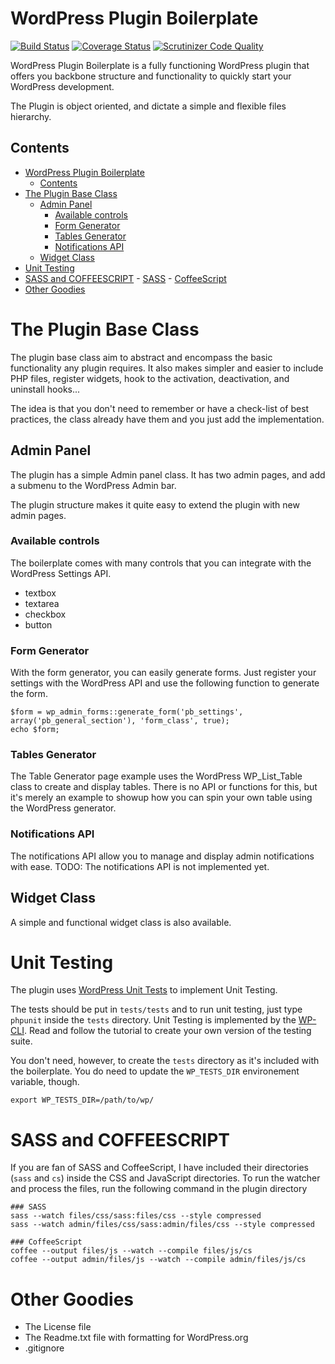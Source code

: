 # WordPress Plugin Boilerplate
[![Build Status](https://travis-ci.org/omarabid/WordPress-Plugin-Boilerplate.svg)](https://travis-ci.org/omarabid/WordPress-Plugin-Boilerplate) [![Coverage Status](https://coveralls.io/repos/omarabid/WordPress-Plugin-Boilerplate/badge.svg)](https://coveralls.io/r/omarabid/WordPress-Plugin-Boilerplate) [![Scrutinizer Code Quality](https://scrutinizer-ci.com/g/omarabid/WordPress-Plugin-Boilerplate/badges/quality-score.png?b=master)](https://scrutinizer-ci.com/g/omarabid/WordPress-Plugin-Boilerplate/?branch=master)

WordPress Plugin Boilerplate is a fully functioning WordPress plugin that offers you backbone structure and functionality to quickly start your WordPress development.

The Plugin is object oriented, and dictate a simple and flexible files hierarchy.

## Contents
- [WordPress Plugin Boilerplate](#wordpress-plugin-boilerplate)
    - [Contents](#contents)
- [The Plugin Base Class](#the-plugin-base-class)
    - [Admin Panel](#admin-panel)
        - [Available controls](#available-controls)
        - [Form Generator](#form-generator)
        - [Tables Generator](#tables-generator)
        - [Notifications API](#notifications-api)
    - [Widget Class](#widget-class)
- [Unit Testing](#unit-testing)
- [SASS and COFFEESCRIPT](#sass-and-coffeescript)
        - [SASS](#sass)
        - [CoffeeScript](#coffeescript)
- [Other Goodies](#other-goodies)

# The Plugin Base Class

The plugin base class aim to abstract and encompass the basic functionality any plugin requires. It also makes simpler and easier to include PHP files, register widgets, hook to the activation, deactivation, and uninstall hooks...

The idea is that you don't need to remember or have a check-list of best practices, the class already have them and you just add the implementation.

## Admin Panel

The plugin has a simple Admin panel class. It has two admin pages, and add a submenu to the WordPress Admin bar.

The plugin structure makes it quite easy to extend the plugin with new admin pages.

### Available controls

The boilerplate comes with many controls that you can integrate with the WordPress Settings API.

* textbox
* textarea
* checkbox
* button

### Form Generator

With the form generator, you can easily generate forms. Just register your settings with the WordPress API and use the following function to generate the form.

```
$form = wp_admin_forms::generate_form('pb_settings', array('pb_general_section'), 'form_class', true);
echo $form;
```

### Tables Generator

The Table Generator page example uses the WordPress WP_List_Table class to create and display tables. There is no API or functions for this, but it's merely an example to showup how you can spin your own table using the WordPress generator.

### Notifications API

The notifications API allow you to manage and display admin notifications with ease. 
TODO: The notifications API is not implemented yet.

## Widget Class

A simple and functional widget class is also available.

# Unit Testing

The plugin uses [WordPress Unit Tests](http://unit-tests.trac.wordpress.org/) to implement Unit Testing. 

The tests should be put in `tests/tests` and to run unit testing, just type `phpunit` inside the `tests` directory. Unit Testing is implemented by the [WP-CLI](http://wp-cli.org/blog/plugin-unit-tests.html). Read and follow the tutorial to create your own version of the testing suite.

You don't need, however, to create the `tests` directory as it's included with the boilerplate. You do need to update the `WP_TESTS_DIR` environement variable, though.

```
export WP_TESTS_DIR=/path/to/wp/
```

# SASS and COFFEESCRIPT

If you are fan of SASS and CoffeeScript, I have included their directories (`sass` and `cs`) inside the CSS and JavaScript directories. To run the watcher and process the files, run the following command in the plugin directory

```
### SASS
sass --watch files/css/sass:files/css --style compressed
sass --watch admin/files/css/sass:admin/files/css --style compressed

### CoffeeScript
coffee --output files/js --watch --compile files/js/cs
coffee --output admin/files/js --watch --compile admin/files/js/cs
```

# Other Goodies

* The License file
* The Readme.txt file with formatting for WordPress.org
* .gitignore
